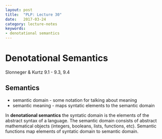 ```yaml
---
layout: post
title:  "PLP: Lecture 30"
date:   2017-03-24
category: lecture-notes
keywords:
- denotational semantics
---
```


# Denotational Semantics

Slonneger & Kurtz 9.1 - 9.3, 9.4

## Semantics

* semantic domain - some notation for talking about meaning
* semantic meaning - maps syntatic elements to the semantic domain

In **denotational semantics** the syntatic domain is the elements of the abstract syntax of a language. The semantic domain consists of abstract mathematical objects (integers, booleans, lists, functions, etc). Semantic functions map elements of syntatic domain to semantic domain.